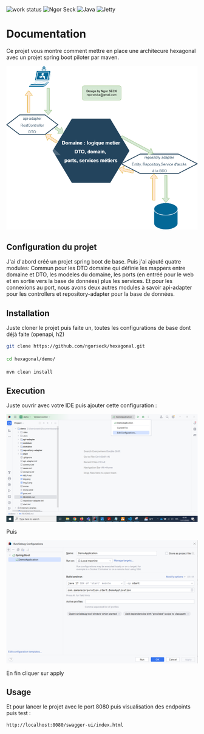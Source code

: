 ![work status](https://img.shields.io/badge/work-on%20progress-red.svg) 
![Ngor Seck](https://img.shields.io/badge/Ngor%20Seck-Java-green) 
![Java](https://img.shields.io/badge/Ngor%20Seck-Struts-yellowgreen)
![Jetty](https://img.shields.io/badge/Ngor%20Seck-JettyWebServer-blue)
# Documentation

Ce projet vous montre comment mettre en place une architecure hexagonal avec un projet spring boot piloter par maven.

![hexagonel.png](hexagonel.png)

## Configuration du projet

J'ai d'abord créé un projet spring boot de base. Puis j'ai ajouté quatre modules:
Commun pour les DTO
domaine qui définie les mappers entre domaine et DTO, les modeles du domaine, les ports (en entréé pour le web et en sortie vers la base de données) plus les services.
Et pour les connexions au port, nous avons deux autres modules à savoir api-adapter pour les controllers et repository-adapter pour la base de données.


## Installation

Juste cloner le projet puis faite un, toutes les configurations de base dont déjà faite (openapi, h2)

```bash
git clone https://github.com/ngorseck/hexagonal.git

cd hexagonal/demo/

mvn clean install
```


## Execution

Juste ouvrir avec votre IDE puis ajouter cette configuration :

![img_2.png](img_2.png)

Puis 

![img.png](img.png)

En fin cliquer sur apply

## Usage

Et pour lancer le projet avec le port 8080 puis visualisation des endpoints puis test :

```bash
http://localhost:8080/swagger-ui/index.html
```
